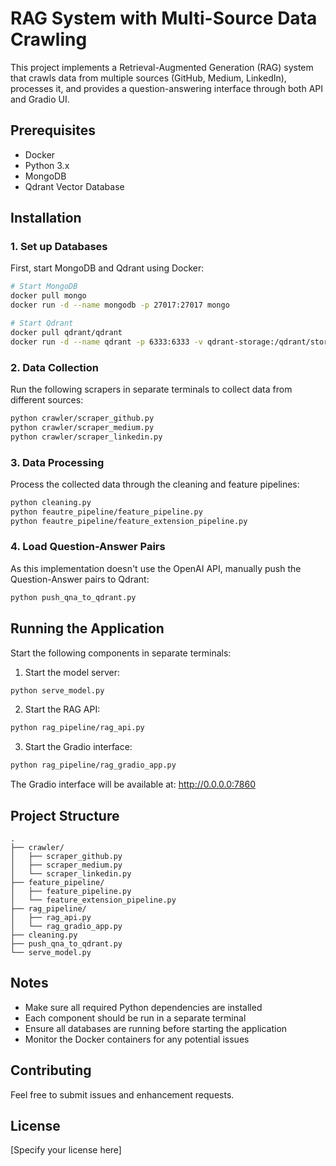# RAG System with Multi-Source Data Crawling

This project implements a Retrieval-Augmented Generation (RAG) system that crawls data from multiple sources (GitHub, Medium, LinkedIn), processes it, and provides a question-answering interface through both API and Gradio UI.

## Prerequisites

- Docker
- Python 3.x
- MongoDB
- Qdrant Vector Database

## Installation

### 1. Set up Databases

First, start MongoDB and Qdrant using Docker:

```bash
# Start MongoDB
docker pull mongo
docker run -d --name mongodb -p 27017:27017 mongo

# Start Qdrant
docker pull qdrant/qdrant
docker run -d --name qdrant -p 6333:6333 -v qdrant-storage:/qdrant/storage qdrant/qdrant
```

### 2. Data Collection

Run the following scrapers in separate terminals to collect data from different sources:

```bash
python crawler/scraper_github.py
python crawler/scraper_medium.py
python crawler/scraper_linkedin.py
```

### 3. Data Processing

Process the collected data through the cleaning and feature pipelines:

```bash
python cleaning.py
python feautre_pipeline/feature_pipeline.py
python feautre_pipeline/feature_extension_pipeline.py
```

### 4. Load Question-Answer Pairs

As this implementation doesn't use the OpenAI API, manually push the Question-Answer pairs to Qdrant:

```bash
python push_qna_to_qdrant.py
```

## Running the Application

Start the following components in separate terminals:

1. Start the model server:
```bash
python serve_model.py
```

2. Start the RAG API:
```bash
python rag_pipeline/rag_api.py
```

3. Start the Gradio interface:
```bash
python rag_pipeline/rag_gradio_app.py
```

The Gradio interface will be available at: http://0.0.0.0:7860

## Project Structure

```
.
├── crawler/
│   ├── scraper_github.py
│   ├── scraper_medium.py
│   └── scraper_linkedin.py
├── feature_pipeline/
│   ├── feature_pipeline.py
│   └── feature_extension_pipeline.py
├── rag_pipeline/
│   ├── rag_api.py
│   └── rag_gradio_app.py
├── cleaning.py
├── push_qna_to_qdrant.py
└── serve_model.py
```

## Notes

- Make sure all required Python dependencies are installed
- Each component should be run in a separate terminal
- Ensure all databases are running before starting the application
- Monitor the Docker containers for any potential issues

## Contributing

Feel free to submit issues and enhancement requests.

## License

[Specify your license here]

